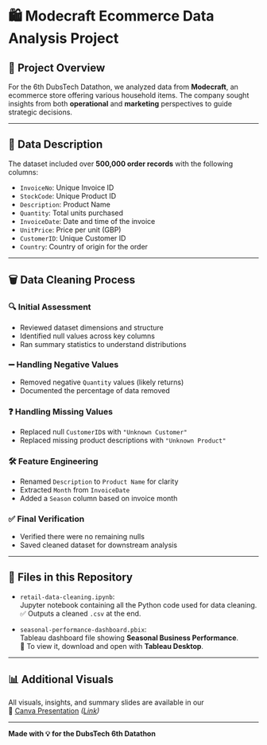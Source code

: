 # 🛍️ Modecraft Ecommerce Data Analysis Project

## 📝 Project Overview
For the 6th DubsTech Datathon, we analyzed data from **Modecraft**, an ecommerce store offering various household items. The company sought insights from both **operational** and **marketing** perspectives to guide strategic decisions.

---

## 📙 Data Description

The dataset included over **500,000 order records** with the following columns:

- `InvoiceNo`: Unique Invoice ID  
- `StockCode`: Unique Product ID  
- `Description`: Product Name  
- `Quantity`: Total units purchased  
- `InvoiceDate`: Date and time of the invoice  
- `UnitPrice`: Price per unit (GBP)  
- `CustomerID`: Unique Customer ID  
- `Country`: Country of origin for the order

---

## 🗑️ Data Cleaning Process

### 🔍 Initial Assessment
- Reviewed dataset dimensions and structure
- Identified null values across key columns
- Ran summary statistics to understand distributions

### ➖ Handling Negative Values
- Removed negative `Quantity` values (likely returns)
- Documented the percentage of data removed

### ❓ Handling Missing Values
- Replaced null `CustomerID`s with `"Unknown Customer"`
- Replaced missing product descriptions with `"Unknown Product"`

### 🛠️ Feature Engineering
- Renamed `Description` to `Product Name` for clarity
- Extracted `Month` from `InvoiceDate`
- Added a `Season` column based on invoice month

### ✅ Final Verification
- Verified there were no remaining nulls
- Saved cleaned dataset for downstream analysis

---

## 📁 Files in this Repository

- `retail-data-cleaning.ipynb`:  
  Jupyter notebook containing all the Python code used for data cleaning.  
  ✅ Outputs a cleaned `.csv` at the end.

- `seasonal-performance-dashboard.pbix`:  
  Tableau dashboard file showing **Seasonal Business Performance**.  
  📌 To view it, download and open with **Tableau Desktop**.

---

## 📊 Additional Visuals

All visuals, insights, and summary slides are available in our  
📎 [Canva Presentation](#) *([Link](https://www.canva.com/design/DAGlwVlCVwo/qXdaVok-uXooKnCkfuT6hQ/edit))*

---

**Made with 💡 for the DubsTech 6th Datathon**
